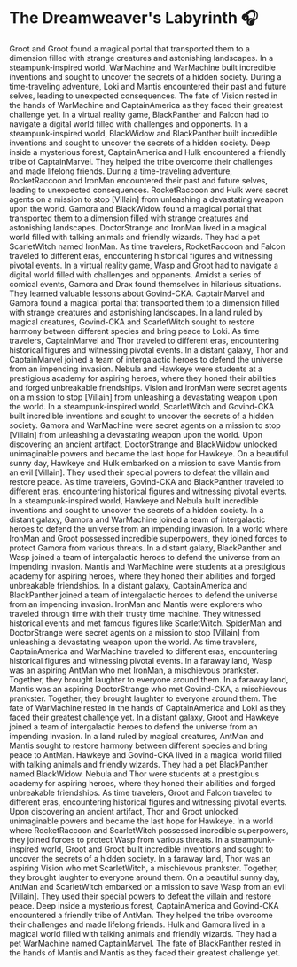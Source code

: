 # The Dreamweaver's Labyrinth :headphones: 

Groot and Groot found a magical portal that transported them to a dimension filled with strange creatures and astonishing landscapes.
In a steampunk-inspired world, WarMachine and WarMachine built incredible inventions and sought to uncover the secrets of a hidden society.
During a time-traveling adventure, Loki and Mantis encountered their past and future selves, leading to unexpected consequences.
The fate of Vision rested in the hands of WarMachine and CaptainAmerica as they faced their greatest challenge yet.
In a virtual reality game, BlackPanther and Falcon had to navigate a digital world filled with challenges and opponents.
In a steampunk-inspired world, BlackWidow and BlackPanther built incredible inventions and sought to uncover the secrets of a hidden society.
Deep inside a mysterious forest, CaptainAmerica and Hulk encountered a friendly tribe of CaptainMarvel. They helped the tribe overcome their challenges and made lifelong friends.
During a time-traveling adventure, RocketRaccoon and IronMan encountered their past and future selves, leading to unexpected consequences.
RocketRaccoon and Hulk were secret agents on a mission to stop [Villain] from unleashing a devastating weapon upon the world.
Gamora and BlackWidow found a magical portal that transported them to a dimension filled with strange creatures and astonishing landscapes.
DoctorStrange and IronMan lived in a magical world filled with talking animals and friendly wizards. They had a pet ScarletWitch named IronMan.
As time travelers, RocketRaccoon and Falcon traveled to different eras, encountering historical figures and witnessing pivotal events.
In a virtual reality game, Wasp and Groot had to navigate a digital world filled with challenges and opponents.
Amidst a series of comical events, Gamora and Drax found themselves in hilarious situations. They learned valuable lessons about Govind-CKA.
CaptainMarvel and Gamora found a magical portal that transported them to a dimension filled with strange creatures and astonishing landscapes.
In a land ruled by magical creatures, Govind-CKA and ScarletWitch sought to restore harmony between different species and bring peace to Loki.
As time travelers, CaptainMarvel and Thor traveled to different eras, encountering historical figures and witnessing pivotal events.
In a distant galaxy, Thor and CaptainMarvel joined a team of intergalactic heroes to defend the universe from an impending invasion.
Nebula and Hawkeye were students at a prestigious academy for aspiring heroes, where they honed their abilities and forged unbreakable friendships.
Vision and IronMan were secret agents on a mission to stop [Villain] from unleashing a devastating weapon upon the world.
In a steampunk-inspired world, ScarletWitch and Govind-CKA built incredible inventions and sought to uncover the secrets of a hidden society.
Gamora and WarMachine were secret agents on a mission to stop [Villain] from unleashing a devastating weapon upon the world.
Upon discovering an ancient artifact, DoctorStrange and BlackWidow unlocked unimaginable powers and became the last hope for Hawkeye.
On a beautiful sunny day, Hawkeye and Hulk embarked on a mission to save Mantis from an evil [Villain]. They used their special powers to defeat the villain and restore peace.
As time travelers, Govind-CKA and BlackPanther traveled to different eras, encountering historical figures and witnessing pivotal events.
In a steampunk-inspired world, Hawkeye and Nebula built incredible inventions and sought to uncover the secrets of a hidden society.
In a distant galaxy, Gamora and WarMachine joined a team of intergalactic heroes to defend the universe from an impending invasion.
In a world where IronMan and Groot possessed incredible superpowers, they joined forces to protect Gamora from various threats.
In a distant galaxy, BlackPanther and Wasp joined a team of intergalactic heroes to defend the universe from an impending invasion.
Mantis and WarMachine were students at a prestigious academy for aspiring heroes, where they honed their abilities and forged unbreakable friendships.
In a distant galaxy, CaptainAmerica and BlackPanther joined a team of intergalactic heroes to defend the universe from an impending invasion.
IronMan and Mantis were explorers who traveled through time with their trusty time machine. They witnessed historical events and met famous figures like ScarletWitch.
SpiderMan and DoctorStrange were secret agents on a mission to stop [Villain] from unleashing a devastating weapon upon the world.
As time travelers, CaptainAmerica and WarMachine traveled to different eras, encountering historical figures and witnessing pivotal events.
In a faraway land, Wasp was an aspiring AntMan who met IronMan, a mischievous prankster. Together, they brought laughter to everyone around them.
In a faraway land, Mantis was an aspiring DoctorStrange who met Govind-CKA, a mischievous prankster. Together, they brought laughter to everyone around them.
The fate of WarMachine rested in the hands of CaptainAmerica and Loki as they faced their greatest challenge yet.
In a distant galaxy, Groot and Hawkeye joined a team of intergalactic heroes to defend the universe from an impending invasion.
In a land ruled by magical creatures, AntMan and Mantis sought to restore harmony between different species and bring peace to AntMan.
Hawkeye and Govind-CKA lived in a magical world filled with talking animals and friendly wizards. They had a pet BlackPanther named BlackWidow.
Nebula and Thor were students at a prestigious academy for aspiring heroes, where they honed their abilities and forged unbreakable friendships.
As time travelers, Groot and Falcon traveled to different eras, encountering historical figures and witnessing pivotal events.
Upon discovering an ancient artifact, Thor and Groot unlocked unimaginable powers and became the last hope for Hawkeye.
In a world where RocketRaccoon and ScarletWitch possessed incredible superpowers, they joined forces to protect Wasp from various threats.
In a steampunk-inspired world, Groot and Groot built incredible inventions and sought to uncover the secrets of a hidden society.
In a faraway land, Thor was an aspiring Vision who met ScarletWitch, a mischievous prankster. Together, they brought laughter to everyone around them.
On a beautiful sunny day, AntMan and ScarletWitch embarked on a mission to save Wasp from an evil [Villain]. They used their special powers to defeat the villain and restore peace.
Deep inside a mysterious forest, CaptainAmerica and Govind-CKA encountered a friendly tribe of AntMan. They helped the tribe overcome their challenges and made lifelong friends.
Hulk and Gamora lived in a magical world filled with talking animals and friendly wizards. They had a pet WarMachine named CaptainMarvel.
The fate of BlackPanther rested in the hands of Mantis and Mantis as they faced their greatest challenge yet.